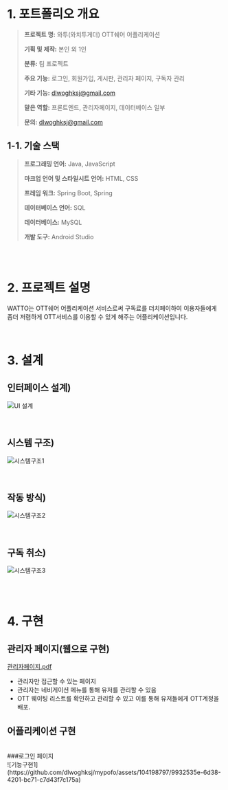 # 1. 포트폴리오 개요

> **프로젝트 명:** 와투(와치투게더) OTT쉐어 어플리케이션
>
> **기획 및 제작:** 본인 외 1인
>
> **분류:** 팀 프로젝트
>
> **주요 기능:** 로그인, 회원가입, 게시판, 관리자 페이지, 구독자 관리
>
> **기타 기능:** dlwoghksj@gmail.com
>
> **맡은 역할:** 프론트엔드, 관리자페이지, 데이터베이스 일부
>
> **문의:** dlwoghksj@gmail.com


## 1-1. 기술 스택

> **프로그래밍 언어:** Java, JavaScript
> 
> **마크업 언어 및 스타일시트 언어:** HTML, CSS
> 
> **프레임 워크:** Spring Boot, Spring
> 
> **데이터베이스 언어:** SQL
> 
> **데이터베이스:** MySQL
> 
> **개발 도구:** Android Studio
> 

<br />
<br />

# 2. 프로젝트 설명
WATTO는 OTT쉐어 어플리케이션 서비스로써 구독료를 더치페이하여 이용자들에게 좀더 저렴하게 OTT서비스를 이용할 수 있게 해주는 어플리케이션입니다.

<br />

# 3. 설계
## 인터페이스 설계)
![UI 설계](https://github.com/dlwoghksj/mypofo/assets/104198797/6264be0c-35a8-468b-ac3e-2cb81e89ca50)

<br />

## 시스템 구조)
![시스템구조1](https://github.com/dlwoghksj/mypofo/assets/104198797/b5c9eb2a-5181-411e-8d7f-d9aad7aa5885)

<br />

## 작동 방식)
![시스템구조2](https://github.com/dlwoghksj/mypofo/assets/104198797/d58e6d15-4996-48e0-a4f5-0357e4c83ce1)

<br />

## 구독 취소)
![시스템구조3](https://github.com/dlwoghksj/mypofo/assets/104198797/5c870efa-b69b-4ab0-ab5e-db87a7dec831)

<br />
<br />

# 4. 구현
## 관리자 페이지(웹으로 구현)
[관리자페이지.pdf](https://github.com/user-attachments/files/16043777/default.pdf)
- 관리자만 접근할 수 있는 페이지
- 관리자는 네비게이션 메뉴를 통해 유저를 관리할 수 있음
- OTT 웨이팅 리스트를 확인하고 관리할 수 있고 이를 통해 유저들에게 OTT계정을 배포.

## 어플리케이션 구현
<br />
###로그인 페이지
<br />
![기능구현1](https://github.com/dlwoghksj/mypofo/assets/104198797/9932535e-6d38-4201-bc71-c7d43f7c175a)


